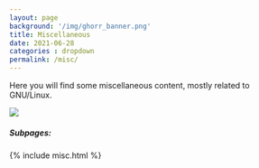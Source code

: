```yaml
---
layout: page
background: '/img/ghorr_banner.png'
title: Miscellaneous
date: 2021-06-28
categories : dropdown
permalink: /misc/
---
```


Here you will find some miscellaneous content, mostly related to GNU/Linux.

![](../img/misc/linux-tux-born-2-frag.jpg)

##### Subpages:

<p></p>
{% include misc.html %}
